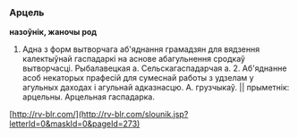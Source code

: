 ### Арцель
**назоўнік, жаночы род**

1. Адна з форм вытворчага аб'яднання грамадзян для вядзення калектыўнай гаспадаркі на аснове абагульнення сродкаў вытворчасці. Рыбалавецкая а. Сельскагаспадарчая а. 2. Аб'яднанне асоб некаторых прафесій для сумеснай работы з удзелам у агульных даходах і агульнай адказнасцю. А. грузчыкаў. || прыметнік: арцельны. Арцельная гаспадарка.

<a rel="author">[http://rv-blr.com/](http://rv-blr.com/slounik.jsp?letterId=0&maskId=0&pageId=273)</a>

